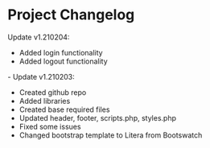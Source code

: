 # Project Changelog
 Update v1.210204:
 <ul>
 	<li>Added login functionality</li>
 	<li>Added logout functionality</li>
 </ul>
 -
 Update v1.210203:
 <ul>
 	<li>Created github repo</li>
 	<li>Added libraries</li>
 	<li>Created base required files</li>
 	<li>Updated header, footer, scripts.php, styles.php</li>
 	<li>Fixed some issues</li>
 	<li>Changed bootstrap template to Litera from Bootswatch</li>
 </ul>
